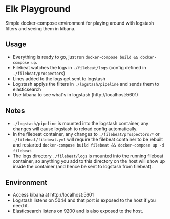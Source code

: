 # Elk Playground
Simple docker-compose environment for playing around with logstash filters and seeing them in kibana.

## Usage
* Everything is ready to go, just run `docker-compose build && docker-compose up`.
* Filebeat watches the logs in `./filebeat/logs` (config defined in `./filebeat/prospectors`)
* Lines added to the logs get sent to logstash
* Logstash applys the filters in `./logstash/pipeline` and sends them to elasticsearch
* Use kibana to see what's in logstash (http://localhost:5601)

## Notes
* `./logstash/pipeline` is mounted into the logstash container, any changes will cause logstash to reload config automatically.
* In the filebeat container, any changes to `./filebeat/prospectors/*` or `./filebeat/filebeat.yml` will require the filebeat container to be rebuilt and restarted `docker-compose build filebeat && docker-compose up -d filebeat`.
* The logs directory `./filebeat/logs` is mounted into the running filebeat container, so anything you add to this directory on the host will show up inside the container (and hence be sent to logstash from filebeat).

## Environment
* Access kibana at http://localhost:5601
* Logstash listens on 5044 and that port is exposed to the host if you need it.
* Elasticsearch listens on 9200 and is also exposed to the host.